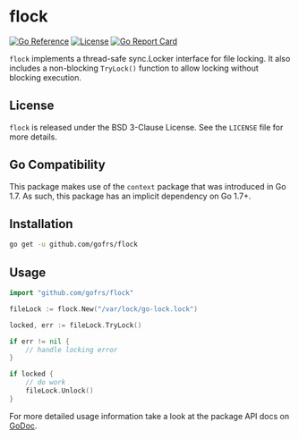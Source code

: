 # flock

[![Go Reference](https://pkg.go.dev/badge/github.com/gofrs/flock.svg)](https://pkg.go.dev/github.com/gofrs/flock)
[![License](https://img.shields.io/badge/license-BSD_3--Clause-brightgreen.svg?style=flat)](https://github.com/gofrs/flock/blob/master/LICENSE)
[![Go Report Card](https://goreportcard.com/badge/github.com/gofrs/flock)](https://goreportcard.com/report/github.com/gofrs/flock)

`flock` implements a thread-safe sync.Locker interface for file locking.
It also includes a non-blocking `TryLock()` function to allow locking without blocking execution.

## License

`flock` is released under the BSD 3-Clause License. See the `LICENSE` file for more details.

## Go Compatibility

This package makes use of the `context` package that was introduced in Go 1.7.
As such, this package has an implicit dependency on Go 1.7+.

## Installation

```bash
go get -u github.com/gofrs/flock
```

## Usage

```go
import "github.com/gofrs/flock"

fileLock := flock.New("/var/lock/go-lock.lock")

locked, err := fileLock.TryLock()

if err != nil {
	// handle locking error
}

if locked {
	// do work
	fileLock.Unlock()
}
```

For more detailed usage information take a look at the package API docs on
[GoDoc](https://pkg.go.dev/github.com/gofrs/flock).
